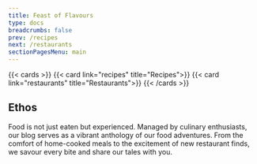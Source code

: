 ```yaml
---
title: Feast of Flavours
type: docs
breadcrumbs: false
prev: /recipes
next: /restaurants
sectionPagesMenu: main
---
```

{{< cards >}}
  {{< card link="recipes" title="Recipes">}} 
  {{< card link="restaurants" title="Restaurants">}}
{{< /cards >}}
## Ethos
Food is not just eaten but experienced. Managed by culinary enthusiasts, our blog serves as a vibrant anthology of our food adventures. From the comfort of home-cooked meals to the excitement of new restaurant finds, we savour every bite and share our tales with you.
<!-- For more information, visit [Hextra](https://imfing.github.io/hextra). -->